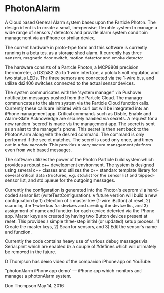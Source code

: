 # PhotonAlarm
A Cloud based General Alarm system based upon the Particle Photon.
The design intent is to create a small, inexpensive, flexable system to manage a wide range of sensors / detectors and provide alarm system conditioin management via an iPhone or similar device.

The current hardware in proto-type form and this software is currently running in a beta test as a storage shed alarm.  It currently has three sensors, magnetic door switch, motion detector and smoke detector.

The hardware consists of a Particle Photon, a MCP9808 precision thermometer, a DS2482 i2c to 1-wire interface, a pololu 5 volt regulator, and two status LEDs.  The three sensors are connected via the 1-wire bus, and utilize ds2406 switches connected to the actual sensor devices.

The system communicates with the 'system manager' via Pushover notification messages pushed from the Particle Cloud.  The manager communicates to the alarm system via the Particle Cloud function calls.  Currently these calls are initiated with curl but will be integrated into an iPhone management app.  Critical commands such as Disble, Enable and Alarm-State Acknowledge are securely handled via secrets.  A request for a new random 'secred' is made via the management app.  The secret is sent as an alert to the manager's phone.  This secret is then sent back to the PhotonAlarm along with the desired command.  The command is only performed if the secret matches. The secret is used only once, and times out in a few seconds.  This provides a very secure management platform even from web based messages.

The software utilizes the power of the Photon Particle build system which provides a robust c++ development environment.  The system is designed using several c++ classes and utilizes the c++ standard template library for several critical data structures, e.g. std::list for the sensor list and tripped-sensor list, and std::queue for the outgoing messages.

Currently the configuration is generated into the Photon's eeprom vi a hard-coded sensor list (writeTestConfiguration).  A future version will build a new configuration by 1) detection of a master key (1-wire iButton) at reset,  2) scanning the 1-wire bus for devices and creating the device list, and 3) assignment of name and function for each device detected via the iPhone app.  Master keys are created by having two iButton devices present at reset.  This provides a simple three-step initial (or updated) setup process.  1) Create the master keys, 2) Scan for sensors, and 3) Edit the sensor's name and function.

Currently the code contains heavy use of various debug messages via Serial.print which are enabled by a couple of #defines which will ultimately be removed in the future.



D Thompson has demo video of the companion iPhone app on YouTube:

“photonAlarm iPhone app demo” — iPhone app which monitors and manages a photonAlarm system.


Don Thompson
May 14, 2016

